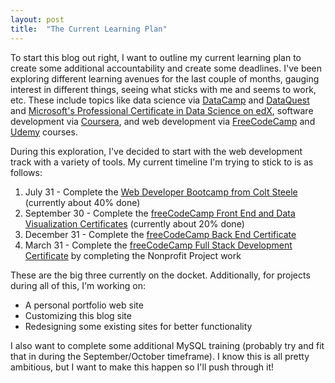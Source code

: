 ```yaml
---
layout: post
title:  "The Current Learning Plan"
---
```

To start this blog out right, I want to outline my current learning plan to create some additional accountability and create some deadlines.  I've been exploring different learning avenues for the last couple of months, gauging interest in different things, seeing what sticks with me and seems to work, etc.  These include topics like data science via [DataCamp](https://www.datacamp.com/) and [DataQuest](https://www.dataquest.io/) and [Microsoft's Professional Certificate in Data Science on edX](https://www.edx.org/microsoft-professional-program-certficate-data-science), software development via [Coursera](https://www.coursera.org), and web development via [FreeCodeCamp](https://www.freecodecamp.com) and [Udemy](https://www.udemy.com/) courses.

During this exploration, I've decided to start with the web development track with a variety of tools.  My current timeline I'm trying to stick to is as follows:

1. July 31 - Complete the [Web Developer Bootcamp from Colt Steele](https://www.udemy.com/the-web-developer-bootcamp/learn/v4/overview) (currently about 40% done)
2. September 30 - Complete the [freeCodeCamp Front End and Data Visualization Certificates](https://www.freecodecamp.com) (currently about 20% done)
3. December 31 - Complete the [freeCodeCamp Back End Certificate](https://www.freecodecamp.com)
4. March 31 - Complete the [freeCodeCamp Full Stack Development Certificate](https://www.freecodecamp.com) by completing the Nonprofit Project work

These are the big three currently on the docket.  Additionally, for projects during all of this, I'm working on:

- A personal portfolio web site
- Customizing this blog site
- Redesigning some existing sites for better functionality

I also want to complete some additional MySQL training (probably try and fit that in during the September/October timeframe).  I know this is all pretty ambitious, but I want to make this happen so I'll push through it!